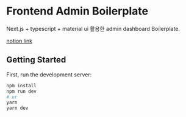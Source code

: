 # Frontend Admin Boilerplate

Next.js + typescript + material ui 활용한 admin dashboard Boilerplate.

[notion link](https://www.notion.so/Nextjs-MUI-Admin-template-bc57d86c94724bbf83601883c2d5ec13)

## Getting Started

First, run the development server:

```bash
npm install
npm run dev
# or
yarn
yarn dev
```
